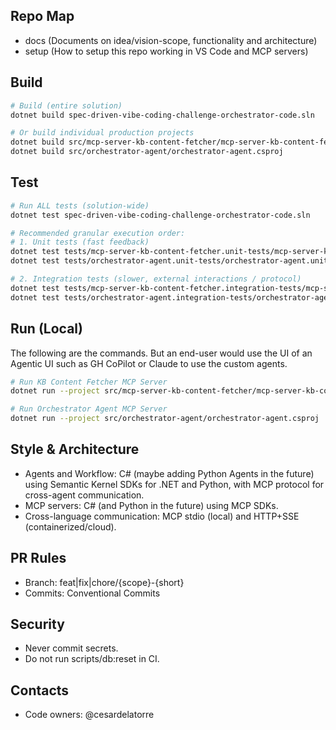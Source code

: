 ## Repo Map
- docs (Documents on idea/vision-scope, functionality and architecture)
- setup (How to setup this repo working in VS Code and MCP servers)

## Build 

```bash
# Build (entire solution)
dotnet build spec-driven-vibe-coding-challenge-orchestrator-code.sln

# Or build individual production projects
dotnet build src/mcp-server-kb-content-fetcher/mcp-server-kb-content-fetcher.csproj
dotnet build src/orchestrator-agent/orchestrator-agent.csproj
```

## Test

```bash
# Run ALL tests (solution-wide)
dotnet test spec-driven-vibe-coding-challenge-orchestrator-code.sln

# Recommended granular execution order:
# 1. Unit tests (fast feedback)
dotnet test tests/mcp-server-kb-content-fetcher.unit-tests/mcp-server-kb-content-fetcher.unit-tests.csproj
dotnet test tests/orchestrator-agent.unit-tests/orchestrator-agent.unit-tests.csproj

# 2. Integration tests (slower, external interactions / protocol)
dotnet test tests/mcp-server-kb-content-fetcher.integration-tests/mcp-server-kb-content-fetcher.integration-tests.csproj
dotnet test tests/orchestrator-agent.integration-tests/orchestrator-agent.integration-tests.csproj
```


## Run (Local)

The following are the commands. But an end-user would use the UI of an Agentic UI such as GH CoPilot or Claude to use the custom agents.
```bash
# Run KB Content Fetcher MCP Server
dotnet run --project src/mcp-server-kb-content-fetcher/mcp-server-kb-content-fetcher.csproj

# Run Orchestrator Agent MCP Server
dotnet run --project src/orchestrator-agent/orchestrator-agent.csproj
```

## Style & Architecture
- Agents and Workflow: C# (maybe adding Python Agents in the future) using Semantic Kernel SDKs for .NET and Python, with MCP protocol for cross-agent communication.
- MCP servers: C# (and Python in the future) using MCP SDKs.
- Cross-language communication: MCP stdio (local) and HTTP+SSE (containerized/cloud).

## PR Rules
- Branch: feat|fix|chore/{scope}-{short}
- Commits: Conventional Commits

## Security
- Never commit secrets.
- Do not run scripts/db:reset in CI.

## Contacts
- Code owners: @cesardelatorre